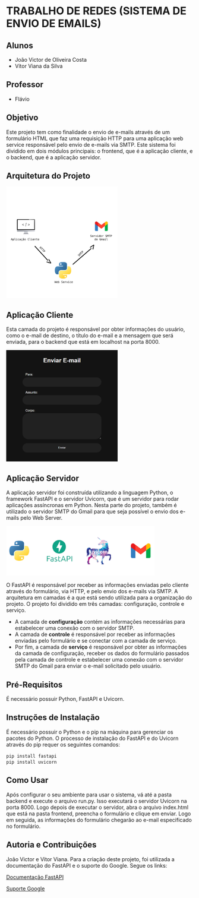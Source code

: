 # TRABALHO DE REDES (SISTEMA DE ENVIO DE EMAILS)

## Alunos
- João Victor de Oliveira Costa
- Vítor Viana da Silva

## Professor
- Flávio

## Objetivo
Este projeto tem como finalidade o envio de e-mails através de um formulário HTML que faz uma requisição HTTP para uma aplicação web service responsável pelo envio de e-mails via SMTP. Este sistema foi dividido em dois módulos principais: o frontend, que é a aplicação cliente, e o backend, que é a aplicação servidor.

## Arquitetura do Projeto
<img src="./img_README/arquitetura.png" style="width: 300px;"/>

## Aplicação Cliente
Esta camada do projeto é responsável por obter informações do usuário, como o e-mail de destino, o título do e-mail e a mensagem que será enviada, para o backend que está em localhost na porta 8000.

<img src="./img_README/form.png" style="width: 300px;"/>

## Aplicação Servidor
A aplicação servidor foi construída utilizando a linguagem Python, o framework FastAPI e o servidor Uvicorn, que é um servidor para rodar aplicações assíncronas em Python. Nesta parte do projeto, também é utilizado o servidor SMTP do Gmail para que seja possível o envio dos e-mails pelo Web Server.

<img src="./img_README/aplicacao-cliente.png" style="width: 400px;"/>

O FastAPI é responsável por receber as informações enviadas pelo cliente através do formulário, via HTTP, e pelo envio dos e-mails via SMTP. A arquitetura em camadas é a que está sendo utilizada para a organização do projeto. O projeto foi dividido em três camadas: configuração, controle e serviço.

- A camada de **configuração** contém as informações necessárias para estabelecer uma conexão com o servidor SMTP. 
- A camada de **controle** é responsável por receber as informações enviadas pelo formulário e se conectar com a camada de serviço.
- Por fim, a camada de **serviço** é responsável por obter as informações da camada de configuração, receber os dados do formulário passados pela camada de controle e estabelecer uma conexão com o servidor SMTP do Gmail para enviar o e-mail solicitado pelo usuário.

## Pré-Requisitos
É necessário possuir Python, FastAPI e Uvicorn.

## Instruções de Instalação
É necessário possuir o Python e o pip na máquina para gerenciar os pacotes do Python. O processo de instalação do FastAPI e do Uvicorn através do pip requer os seguintes comandos:

```
pip install fastapi
pip install uvicorn
```

## Como Usar
Após configurar o seu ambiente para usar o sistema, vá até a pasta backend e execute o arquivo run.py. Isso executará o servidor Uvicorn na porta 8000. Logo depois de executar o servidor, abra o arquivo index.html que está na pasta frontend, preencha o formulário e clique em enviar. Logo em seguida, as informações do formulário chegarão ao e-mail especificado no formulário.

## Autoria e Contribuições
João Victor e Vítor Viana.
Para a criação deste projeto, foi utilizada a documentação do FastAPI e o suporte do Google. Segue os links:

<a href="https://fastapi.tiangolo.com/">Documentação FastAPI</a>

<a href="https://support.google.com/a/answer/176600?hl=pt-BR#:~:text=filtrar%20mensagens%20suspeitas.-,O%20nome%20de%20dom%C3%ADnio%20totalmente%20qualificado%20do%20servi%C3%A7o%20SMTP%20%C3%A9,Protocolos%20SSL%20e%20TLS">Suporte Google</a>